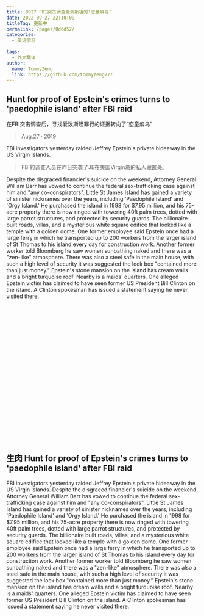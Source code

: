 ```yaml
---
title: 0927 FBI突击调查爱泼斯坦的‘恋童癖岛’
date: 2022-09-27 22:10:09
titleTag: 更新中
permalink: /pages/0d6d52/
categories:
  - 英语学习
  
tags:
  - 外文翻译
author: 
  name: TommyZeng
  link: https://github.com/tommyzeng777
---
```

## Hunt for proof of Epstein's crimes turns to 'paedophile island' after FBI raid
在FBI突击调查后，寻找爱泼斯坦罪行的证据转向了“恋童癖岛”
>Aug.27 · 2019 

FBI investigators yesterday raided Jeffrey Epstein's private hideaway in the US Virgin Islands.
>FBI的调查人员在昨日突袭了JE在美国Virgin岛的私人藏匿处。

Despite the disgraced financier's suicide on the weekend, Attorney General William Barr has vowed to continue the federal sex-trafficking case against him and "any co-conspirators".
Little St James Island has gained a variety of sinister nicknames over the years, including 'Paedophile Island' and 'Orgy Island.'
He purchased the island in 1998 for $7.95 million, and his 75-acre property there is now ringed with towering 40ft palm trees, dotted with large parrot structures, and protected by security guards.
The billionaire built roads, villas, and a mysterious white square edifice that looked like a temple with a golden dome.
One former employee said Epstein once had a large ferry in which he transported up to 200 workers from the larger island of St Thomas to his island every day for construction work.
Another former worker told Bloomberg he saw women sunbathing naked and there was a "zen-like" atmosphere.
There was also a steel safe in the main house, with such a high level of security it was suggested the lock box "contained more than just money."
Epstein's stone mansion on the island has cream walls and a bright turquoise roof. Nearby is a maids' quarters.
One alleged Epstein victim has claimed to have seen former US President Bill Clinton on the island.
A Clinton spokesman has issued a statement saying he never visited there.





<br><br><br><br><br><br><br><br><br><br><br><br><br><br><br><br><br><br><br><br><br>


## 生肉 Hunt for proof of Epstein's crimes turns to 'paedophile island' after FBI raid

FBI investigators yesterday raided Jeffrey Epstein's private hideaway in the US Virgin Islands.
Despite the disgraced financier's suicide on the weekend, Attorney General William Barr has vowed to continue the federal sex-trafficking case against him and "any co-conspirators".
Little St James Island has gained a variety of sinister nicknames over the years, including 'Paedophile Island' and 'Orgy Island.'
He purchased the island in 1998 for $7.95 million, and his 75-acre property there is now ringed with towering 40ft palm trees, dotted with large parrot structures, and protected by security guards.
The billionaire built roads, villas, and a mysterious white square edifice that looked like a temple with a golden dome.
One former employee said Epstein once had a large ferry in which he transported up to 200 workers from the larger island of St Thomas to his island every day for construction work.
Another former worker told Bloomberg he saw women sunbathing naked and there was a "zen-like" atmosphere.
There was also a steel safe in the main house, with such a high level of security it was suggested the lock box "contained more than just money."
Epstein's stone mansion on the island has cream walls and a bright turquoise roof. Nearby is a maids' quarters.
One alleged Epstein victim has claimed to have seen former US President Bill Clinton on the island.
A Clinton spokesman has issued a statement saying he never visited there.

